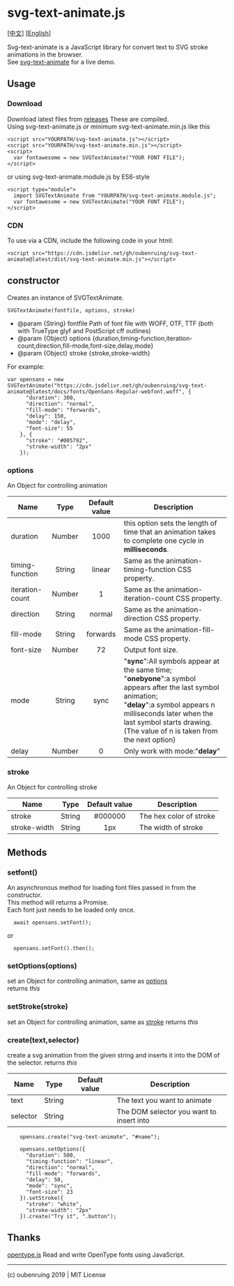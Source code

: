 # svg-text-animate.js

[[中文](https://github.com/oubenruing/svg-text-animate/blob/master/README_CN.md)]
[[English](https://github.com/oubenruing/svg-text-animate/blob/master/README_CN.md)]

Svg-text-animate is a JavaScript library for convert text to SVG stroke animations in the browser.<br>
See [svg-text-animate](https://oubenruing.github.io/svg-text-animate/) for a live demo.

## Usage

### Download

Download latest files from [releases](https://github.com/oubenruing/svg-text-animate/releases) These are compiled.<br>
Using svg-text-animate.js or minimum svg-text-animate.min.js like this

    <script src="YOURPATH/svg-text-animate.js"></script>
    <script src="YOURPATH/svg-text-animate.min.js"></script>
    <script>
      var fontawesome = new SVGTextAnimate("YOUR FONT FILE");
    </script>
or using svg-text-animate.module.js by ES6-style
    
    <script type="module">
      import SVGTextAnimate from "YOURPATH/svg-text-animate.module.js";
      var fontawesome = new SVGTextAnimate("YOUR FONT FILE");
    </script>
    
### CDN

To use via a CDN, include the following code in your html:

    <script src="https://cdn.jsdelivr.net/gh/oubenruing/svg-text-animate@latest/dist/svg-text-animate.min.js"></script>

## constructor
Creates an instance of SVGTextAnimate.

`SVGTextAnimate(fontfile, options, stroke)`

  * @param {String} fontfile Path of font file with WOFF, OTF, TTF (both with TrueType glyf and PostScript cff outlines)
  * @param {Object} options  {duration,timing-function,iteration-count,direction,fill-mode,font-size,delay,mode}
  * @param {Object} stroke   {stroke,stroke-width}

For example:

```
var opensans = new SVGTextAnimate("https://cdn.jsdelivr.net/gh/oubenruing/svg-text-animate@latest/docs/fonts/OpenSans-Regular-webfont.woff", {
      "duration": 300,
      "direction": "normal",
      "fill-mode": "forwards",
      "delay": 150,
      "mode": "delay",
      "font-size": 55
    }, {
      "stroke": "#005792",
      "stroke-width": "2px"
    });
```

### options
An Object for controlling animation

Name|Type|Default value|Description
---|:--:|:--:|---
duration|Number|1000|this option sets the length of time that an animation takes to complete one cycle in **milliseconds**.
timing-function|String|linear|Same as the animation-timing-function CSS property.
iteration-count|Number|1|Same as the animation-iteration-count CSS property.
direction|String|normal|Same as the animation-direction CSS property.
fill-mode|String|forwards|Same as the animation-fill-mode CSS property.
font-size|Number|72|Output font size.
mode|String|sync|"**sync**":All symbols appear at the same time; <br>"**onebyone**":a symbol appears after the last symbol animation;<br>"**delay**":a symbol appears n milliseconds later when the last symbol starts drawing.(The value of n is taken from the next option)
delay|Number|0|Only work with mode:"**delay**"

### stroke
An Object for controlling stroke

Name|Type|Default value|Description
---|:--:|:--:|---
stroke|String|#000000|The hex color of stroke
stroke-width|String|1px|The width of stroke

## Methods

### setfont()
An asynchronous method for loading font files passed in from the constructor.<br>
This method will returns a Promise. <br>
Each font just needs to be loaded only once.<br>

```
  await opensans.setFont();
```
or
```
  opensans.setFont().then();
```

### setOptions(options)

set an Object for controlling animation, same as [options](#options)<br>
returns *this*

### setStroke(stroke)

set an Object for controlling animation, same as [stroke](#stroke)
returns *this*

### create(text,selector)

create a svg animation from the given string and inserts it into the DOM of the selector.
returns *this*

Name|Type|Default value|Description
---|:--:|:--:|---
text|String| |The text you want to animate
selector|String| |The DOM selector you want to insert into

```
    opensans.create("svg-text-animate", "#name");

    opensans.setOptions({
      "duration": 500,
      "timing-function": "linear",
      "direction": "normal",
      "fill-mode": "forwards",
      "delay": 50,
      "mode": "sync",
      "font-size": 23
    }).setStroke({
      "stroke": "white",
      "stroke-width": "2px"
    }).create("Try it", ".button");
```

## Thanks 

[opentype.js]([#stroke](https://github.com/opentypejs/opentype.js)) Read and write OpenType fonts using JavaScript. 

---
(c) oubenruing 2019 | MIT License